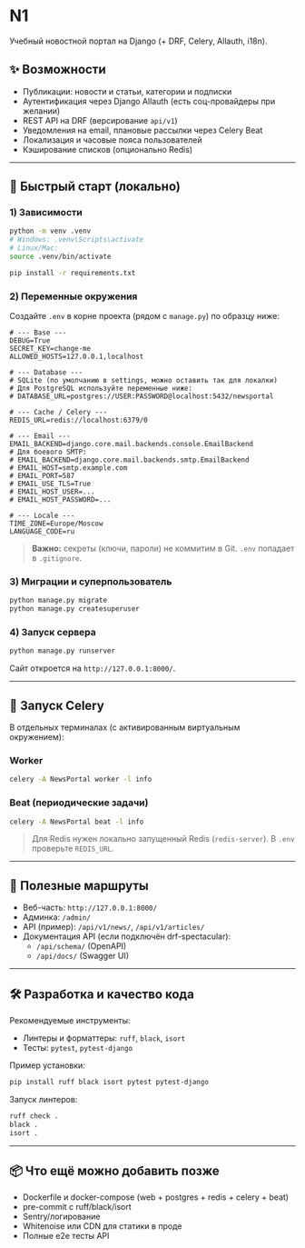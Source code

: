 # N1

Учебный новостной портал на Django (+ DRF, Celery, Allauth, i18n).

## ✨ Возможности
- Публикации: новости и статьи, категории и подписки
- Аутентификация через Django Allauth (есть соц-провайдеры при желании)
- REST API на DRF (версирование `api/v1`)
- Уведомления на email, плановые рассылки через Celery Beat
- Локализация и часовые пояса пользователей
- Кэширование списков (опционально Redis)

---

## 🚀 Быстрый старт (локально)

### 1) Зависимости
```bash
python -m venv .venv
# Windows: .venv\Scripts\activate
# Linux/Mac:
source .venv/bin/activate

pip install -r requirements.txt
```

### 2) Переменные окружения
Создайте `.env` в корне проекта (рядом с `manage.py`) по образцу ниже:

```dotenv
# --- Base ---
DEBUG=True
SECRET_KEY=change-me
ALLOWED_HOSTS=127.0.0.1,localhost

# --- Database ---
# SQLite (по умолчанию в settings, можно оставить так для локалки)
# Для PostgreSQL используйте переменные ниже:
# DATABASE_URL=postgres://USER:PASSWORD@localhost:5432/newsportal

# --- Cache / Celery ---
REDIS_URL=redis://localhost:6379/0

# --- Email ---
EMAIL_BACKEND=django.core.mail.backends.console.EmailBackend
# Для боевого SMTP:
# EMAIL_BACKEND=django.core.mail.backends.smtp.EmailBackend
# EMAIL_HOST=smtp.example.com
# EMAIL_PORT=587
# EMAIL_USE_TLS=True
# EMAIL_HOST_USER=...
# EMAIL_HOST_PASSWORD=...

# --- Locale ---
TIME_ZONE=Europe/Moscow
LANGUAGE_CODE=ru
```

> **Важно:** секреты (ключи, пароли) не коммитим в Git. `.env` попадает в `.gitignore`.

### 3) Миграции и суперпользователь
```bash
python manage.py migrate
python manage.py createsuperuser
```

### 4) Запуск сервера
```bash
python manage.py runserver
```

Сайт откроется на `http://127.0.0.1:8000/`.

---

## 🔌 Запуск Celery

В отдельных терминалах (с активированным виртуальным окружением):

### Worker
```bash
celery -A NewsPortal worker -l info
```

### Beat (периодические задачи)
```bash
celery -A NewsPortal beat -l info
```

> Для Redis нужен локально запущенный Redis (`redis-server`). В `.env` проверьте `REDIS_URL`.

---

## 🧭 Полезные маршруты

- Веб-часть: `http://127.0.0.1:8000/`
- Админка: `/admin/`
- API (пример): `/api/v1/news/`, `/api/v1/articles/`
- Документация API (если подключён drf-spectacular):
  - `/api/schema/` (OpenAPI)
  - `/api/docs/` (Swagger UI)

---

## 🛠 Разработка и качество кода

Рекомендуемые инструменты:
- Линтеры и форматтеры: `ruff`, `black`, `isort`
- Тесты: `pytest`, `pytest-django`

Пример установки:
```bash
pip install ruff black isort pytest pytest-django
```

Запуск линтеров:
```bash
ruff check .
black .
isort .
```

---

## 📦 Что ещё можно добавить позже
- Dockerfile и docker-compose (web + postgres + redis + celery + beat)
- pre-commit с ruff/black/isort
- Sentry/логирование
- Whitenoise или CDN для статики в проде
- Полные e2e тесты API
